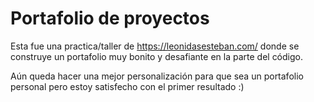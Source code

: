 # Portafolio de proyectos
Esta fue una practica/taller de https://leonidasesteban.com/ donde se construye un portafolio muy bonito y desafiante en la parte del código.

Aún queda hacer una mejor personalización para que sea un portafolio personal pero estoy satisfecho con el primer resultado :) 
